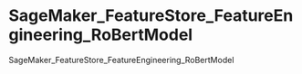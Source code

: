 # SageMaker_FeatureStore_FeatureEngineering_RoBertModel
SageMaker_FeatureStore_FeatureEngineering_RoBertModel
